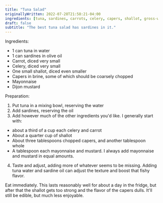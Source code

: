 ```yaml
---
title: "Tuna Salad"
originallyWritten: 2022-07-28T21:58:21-04:00
ingredients: [tuna, sardines, carrots, celery, capers, shallot, gross-white-stuff, mustard]
draft: false
subtitle: "The best tuna salad has sardines in it."
---
```


Ingredients:
* 1 can tuna in water
* 1 can sardines in olive oil
* Carrot, diced very small
* Celery, diced very small
* One small shallot, diced even smaller
* Capers in brine, some of which should be coarsely chopped
* Mayonnaise
* Dijon mustard

Preparation:
1. Put tuna in a mixing bowl, reserving the water
2. Add sardines, reserving the oil
3. Add however much of the other ingredients you'd like. I generally start with:
  * about a third of a cup each celery and carrot
  * About a quarter cup of shallot
  * About three tablespoons chopped capers, and another tablespoon whole
  * A tablespoon each mayonnaise and mustard. I always add mayonnaise and mustard in equal amounts.
4. Taste and adjust, adding more of whatever seems to be missing. Adding tuna water and sardine oil can adjust the texture and boost that fishy flavor.

Eat immediately. This lasts reasonably well for about a day in the fridge, but after that the shallot gets too strong and the flavor of the capers dulls. It'll still be edible, but much less enjoyable.
